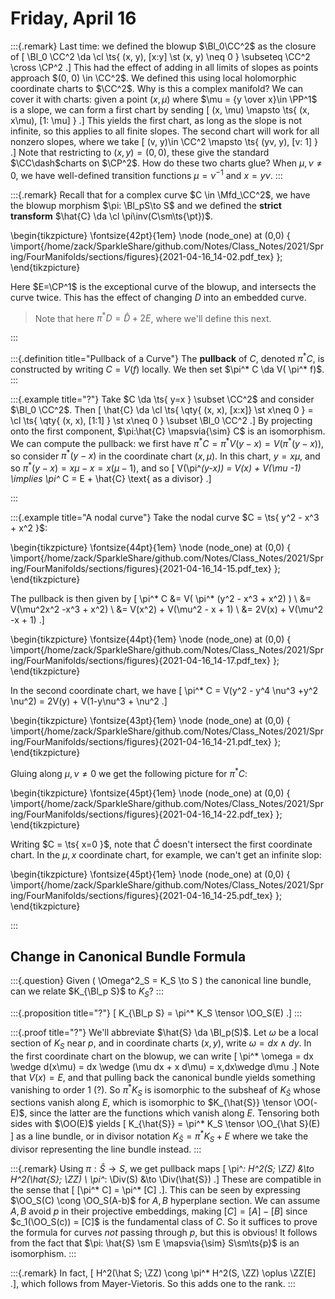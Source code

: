 # Friday, April 16

:::{.remark}
Last time: we defined the blowup $\Bl_0\CC^2$ as the closure of 
\[ 
\Bl_0 \CC^2 \da \cl
\ts{ (x, y), [x:y] \st (x, y) \neq 0 } \subseteq \CC^2 \cross \CP^2 
.\]
This had the effect of adding in all limits of slopes as points approach $(0, 0) \in \CC^2$.
We defined this using local holomorphic coordinate charts to $\CC^2$.
Why is this a complex manifold?
We can cover it with charts: given a point $(x, \mu)$ where $\mu = {y \over x}\in \PP^1$ is a slope, we can form a first chart by sending
\[
(x, \mu) \mapsto \ts{ (x, x\mu), [1: \mu] }
.\]
This yields the first chart, as long as the slope is not infinite, so this applies to all finite slopes.
The second chart will work for all nonzero slopes, where we take 
\[
(v, y)\in \CC^2 \mapsto \ts{ (yv, y), [v: 1] }
.\]
Note that restricting to $(x, y) = (0, 0)$, these give the standard $\CC\dash$charts on $\CP^2$.
How do these two charts glue?
When $\mu, \nu \neq 0$, we have well-defined transition functions $\mu = \nu ^{-1}$ and $x=y\nu$.
:::

:::{.remark}
Recall that for a complex curve $C \in \Mfd_\CC^2$, we have the blowup morphism $\pi: \Bl_pS\to S$ and we defined the **strict transform** 
$\hat{C} \da \cl \pi\inv(C\sm\ts{\pt})$.

\begin{tikzpicture}
\fontsize{42pt}{1em} 
\node (node_one) at (0,0) { \import{/home/zack/SparkleShare/github.com/Notes/Class_Notes/2021/Spring/FourManifolds/sections/figures}{2021-04-16_14-02.pdf_tex} };
\end{tikzpicture}

Here $E=\CP^1$ is the exceptional curve of the blowup, and intersects the curve twice.
This has the effect of changing $D$ into an embedded curve.

> Note that here $\pi^* D = \hat{D} + 2E$, where we'll define this next.

:::

:::{.definition title="Pullback of a Curve"}
The **pullback** of $C$, denoted $\pi^* C$, is constructed by writing $C = V(f)$ locally.
We then set $\pi^* C \da V( \pi^* f)$.
:::

:::{.example title="?"}
Take $C \da \ts{ y=x } \subset \CC^2$ and consider $\Bl_0 \CC^2$.
Then 
\[
\hat{C}  \da \cl \ts{ \qty{ (x, x), [x:x]} \st x\neq 0  } = \cl \ts{ \qty{ (x, x), [1:1] } \st x\neq 0 } \subset \Bl_0 \CC^2
.\]
By projecting onto the first component, $\pi:\hat{C} \mapsvia{\sim} C$ is an isomorphism.
We can compute the pullback: we first have $\pi^* C = \pi^* V(y-x) = V( \pi^*(y-x))$, so consider $\pi^*(y-x)$ in the coordinate chart $(x, \mu)$.
In this chart, $y=x\mu$, and so $\pi^*(y-x) = x\mu - x = x(\mu - 1)$, and so
\[
V(\pi^*(y-x)) = V(x) + V(\mu -1) \implies \pi^* C = E + \hat{C} \text{ as a divisor}
.\]

:::

:::{.example title="A nodal curve"}
Take the nodal curve $C = \ts{ y^2 - x^3 + x^2 }$:

\begin{tikzpicture}
\fontsize{44pt}{1em} 
\node (node_one) at (0,0) { \import{/home/zack/SparkleShare/github.com/Notes/Class_Notes/2021/Spring/FourManifolds/sections/figures}{2021-04-16_14-15.pdf_tex} };
\end{tikzpicture}

The pullback is then given by
\[
\pi^* C 
&= V( \pi^* (y^2 - x^3 + x^2) ) \\
&= V(\mu^2x^2 -x^3 + x^2) \\
&= V(x^2) + V(\mu^2 - x + 1) \\
&= 2V(x) + V(\mu^2 -x + 1)
.\]

\begin{tikzpicture}
\fontsize{44pt}{1em} 
\node (node_one) at (0,0) { \import{/home/zack/SparkleShare/github.com/Notes/Class_Notes/2021/Spring/FourManifolds/sections/figures}{2021-04-16_14-17.pdf_tex} };
\end{tikzpicture}

In the second coordinate chart, we have
\[
\pi^* C = V(y^2 - y^4 \nu^3 +y^2 \nu^2) = 2V(y) + V(1-y\nu^3 + \nu^2
.\]

\begin{tikzpicture}
\fontsize{43pt}{1em} 
\node (node_one) at (0,0) { \import{/home/zack/SparkleShare/github.com/Notes/Class_Notes/2021/Spring/FourManifolds/sections/figures}{2021-04-16_14-21.pdf_tex} };
\end{tikzpicture}

Gluing along $\mu, \nu \neq 0$ we get the following picture for $\pi^* C$:

\begin{tikzpicture}
\fontsize{45pt}{1em} 
\node (node_one) at (0,0) { \import{/home/zack/SparkleShare/github.com/Notes/Class_Notes/2021/Spring/FourManifolds/sections/figures}{2021-04-16_14-22.pdf_tex} };
\end{tikzpicture}

Writing $C = \ts{ x=0 }$, note that $\hat{C}$ doesn't intersect the first coordinate chart.
In the $\mu, x$ coordinate chart, for example, we can't get an infinite slop:


\begin{tikzpicture}
\fontsize{45pt}{1em} 
\node (node_one) at (0,0) { \import{/home/zack/SparkleShare/github.com/Notes/Class_Notes/2021/Spring/FourManifolds/sections/figures}{2021-04-16_14-25.pdf_tex} };
\end{tikzpicture}

:::

## Change in Canonical Bundle Formula



:::{.question}
Given \( \Omega^2_S = K_S \to S \) the canonical line bundle, can we relate $K_{\Bl_p S}$ to $K_S$?
:::


:::{.proposition title="?"}
\[
K_{\Bl_p S} = \pi^* K_S \tensor \OO_S(E)
.\]
:::


:::{.proof title="?"}
We'll abbreviate $\hat{S} \da \Bl_p(S)$.
Let $\omega$ be a local section of $K_S$ near $p$, and in coordinate charts $(x, y)$, write $\omega = dx \wedge dy$.
In the first coordinate chart on the blowup, we can write
\[
\pi^* \omega = dx \wedge d(x\mu) = dx \wedge (\mu dx + x d\mu) = x\,dx\wedge d\mu
.\]
Note that $V(x) = E$, and that pulling back the canonical bundle yields something vanishing to order 1 (?).
So $\pi^* K_S$ is isomorphic to the subsheaf of $K_{\hat S}$ whose sections vanish along $E$, which is isomorphic to $K_{\hat{S}} \tensor \OO(-E)$, since the latter are the functions which vanish along $E$.
Tensoring both sides with $\OO(E)$ yields 
\[
K_{\hat{S}} = \pi^* K_S \tensor \OO_{\hat S}(E)
\]
as a line bundle, or in divisor notation $K_{\hat S} = \pi^* K_S + E$ where we take the divisor representing the line bundle instead.
:::


:::{.remark}
Using $\pi: \hat{S}\to S$, we get pullback maps
\[
\pi^*: H^2(S; \ZZ) &\to H^2(\hat{S}; \ZZ) \\
\pi^*: \Div(S) &\to \Div(\hat{S})
.\]
These are compatible in the sense that 
\[
[\pi^* C] = \pi^* [C]
.\].
This can be seen by expressing $\OO_S(C) \cong \OO_S(A-b)$ for $A, B$ hyperplane section.
We can assume $A, B$ avoid $p$ in their projective embeddings, making $[C] = [A] - [B]$ since $c_1(\OO_S(c)) = [C]$ is the fundamental class of $C$.
So it suffices to prove the formula for curves *not* passing through $p$, but this is obvious!
It follows from the fact that $\pi: \hat{S} \sm E \mapsvia{\sim} S\sm\ts{p}$ is an isomorphism.
:::


:::{.remark}
In fact, 
\[
H^2(\hat S; \ZZ) \cong \pi^* H^2(S, \ZZ) \oplus \ZZ[E]
.\], which follows from Mayer-Vietoris.
So this adds one to the rank.
:::









